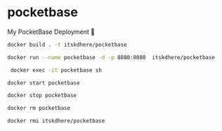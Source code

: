# pocketbase
My PocketBase Deployment 🚀

```bash
docker build . -t itskdhere/pocketbase
```

```bash
docker run --name pocketbase -d -p 8080:8080  itskdhere/pocketbase
```

```bash
 docker exec -it pocketbase sh
```

```bash
docker start pocketbase
```

```bash
docker stop pocketbase
```

```bash
docker rm pocketbase
```

```bash
docker rmi itskdhere/pocketbase
```
